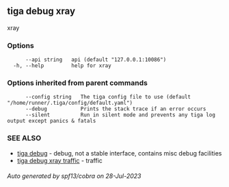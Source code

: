 ## tiga debug xray

xray

### Options

```
      --api string   api (default "127.0.0.1:10086")
  -h, --help         help for xray
```

### Options inherited from parent commands

```
      --config string   The tiga config file to use (default "/home/runner/.tiga/config/default.yaml")
      --debug           Prints the stack trace if an error occurs
      --silent          Run in silent mode and prevents any tiga log output except panics & fatals
```

### SEE ALSO

* [tiga debug](tiga_debug.md)	 - debug, not a stable interface, contains misc debug facilities
* [tiga debug xray traffic](tiga_debug_xray_traffic.md)	 - traffic

###### Auto generated by spf13/cobra on 28-Jul-2023
